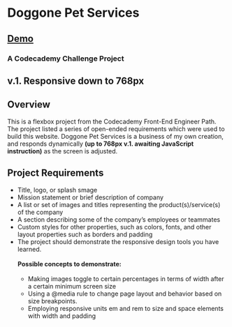 <h1>Doggone Pet Services</h1>
<h2><a href="https://tantariwd.github.io/Doggone-Pet-Services/" target="_blank" title="tantariwd.github.io/Doggone-Pet-Services">Demo</a></h2>
<h3> A Codecademy Challenge Project</h3>
<h2>v.1. Responsive down to 768px</h2>
<h2>Overview</h2>
<p>This is a flexbox project from the Codecademy Front-End Engineer Path. The project listed a series of open-ended requirements which were used to build this website. Doggone Pet Services is a business of my own creation, and responds dynamically <b>(up to 768px v.1. awaiting JavaScript instruction)</b> as the screen is adjusted.

<h2>Project Requirements</h2>
<ul>
  <li>Title, logo, or splash smage</li>
  <li>Mission statement or brief description of company</li>
  <li>A list or set of images and titles representing the product(s)/service(s) of the company</li>
  <li>A section describing some of the company’s employees or teammates</li>
  <li>Custom styles for other properties, such as colors, fonts, and other layout properties such as borders and padding</li>
  <li>The project should demonstrate the responsive design tools you have learned.
  <br>
  <br>
  <b>Possible concepts to demonstrate:</b>
  <ul>
  <br>
    <li>Making images toggle to certain percentages in terms of width after a certain minimum screen size</li>
    <li>Using a @media rule to change page layout and behavior based on size breakpoints.</li>
    <li>Employing responsive units em and rem to size and space elements with width and padding</li>
  </ul>
</ul>
